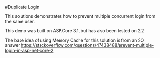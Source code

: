 #Duplicate Login

This solutions demonstrates how to prevent multiple concurrent login from the same user.

This demo was built on ASP.Core 3.1, but has also been tested on 2.2

The base idea of using Memory Cache for this solution is from an SO answer https://stackoverflow.com/questions/47438488/prevent-multiple-login-in-asp-net-core-2